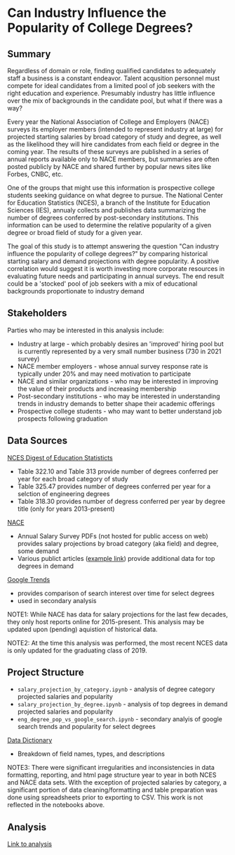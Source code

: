 # Can Industry Influence the Popularity of College Degrees?

## Summary

Regardless of domain or role, finding qualified candidates to adequately staff a business is a constant endeavor. Talent acqusition personnel must compete for ideal candidates from a limited pool of job seekers with the right education and experience. Presumably industry has little influence over the mix of backgrounds in the candidate pool, but what if there was a way?

Every year the National Association of College and Employers (NACE) surveys its employer members (intended to represent industry at large) for projected starting salaries by broad category of study and degree, as well as the likelihood they will hire candidates from each field or degree in the coming year. The results of these surveys are published in a series of annual reports available only to NACE members, but summaries are often posted publicly by NACE and shared further by popular news sites like Forbes, CNBC, etc. 

One of the groups that might use this information is prospective college students seeking guidance on what degree to pursue. The National Center for Education Statistics (NCES), a branch of the Institute for Education Sciences (IES), annualy collects and publishes data summarizing the number of degrees conferred by post-secondary institutions. This information can be used to determine the relative popularity of a given degree or broad field of study for a given year.

The goal of this study is to attempt answering the question "Can industry influence the popularity of college degrees?" by comparing historical starting salary and demand projections with degree popularity. A positive correlation would suggest it is worth investing more corporate resources in evaluating future needs and participating in annual surveys. The end result could be a 'stocked' pool of job seekers with a mix of educational backgrounds proportionate to industry demand


## Stakeholders

Parties who may be interested in this analysis include:
* Industry at large - which probably desires an 'improved' hiring pool but is currently represented by a very small number business (730 in 2021 survey)
* NACE member employers - whose annual survey response rate is typically under 20% and may need motivation to participate
* NACE and similar organizations - who may be interested in improving the value of their products and increasing membership
* Post-secondary institutions - who may be interested in understanding trends in industry demands to better shape their academic offerings
* Prospective college students - who may want to better understand job prospects following graduation

## Data Sources

[NCES Digest of Education Statisticts](https://nces.ed.gov/programs/digest/) 
* Table 322.10 and Table 313 provide number of degrees conferred per year for each broad category of study
* Table 325.47 provides number of degrees conferred per year for a selction of engineering degrees
* Table 318.30 provides number of degress conferred per year by degree title (only for years 2013-present)

[NACE](https://www.naceweb.org/)
* Annual Salary Survey PDFs (not hosted for public access on web) provides salary projections by broad category (aka field) and degree, some demand
* Various publict articles ([example link](https://www.naceweb.org/job-market/trends-and-predictions/demand-greatest-for-bachelors-grads-business-majors/)) provide additional data for top degrees in demand

[Google Trends](https://trends.google.com/trends/explore?date=all&geo=US&q=Chemical%20Engineering,Civil%20Engineering,Electrical%20engineering,Mechanical%20Engineering)
* provides comparison of search interest over time for select degrees
* used in secondary analysis

NOTE1: While NACE has data for salary projections for the last few decades, they only host reports online for 2015-present. This analysis may be updated upon (pending) aquistion of historical data.

NOTE2: At the time this analysis was performed, the most recent NCES data is only updated for the graduating class of 2019.

## Project Structure

* `salary_projection_by_category.ipynb` - analysis of degree category projected salaries and popularity
* `salary_projection_by_degree.ipynb` - analysis of top degrees in demand projected salaries and popularity
* `eng_degree_pop_vs_google_search.ipynb` - secondary analyis of google search trends and popularity for select degrees

[Data Dictionary](https://docs.google.com/spreadsheets/d/1AkXF-7gnJlGtv7-OI2bpUw02iwTNO570HC55qNCRpes/edit?usp=sharing)
* Breakdown of field names, types, and descriptions

NOTE3: There were significant irregularities and inconsistencies in data formatting, reporting, and html page structure year to year in both NCES and NACE data sets. With the exception of projected salaries by category, a significant portion of data cleaning/formatting and table preparation was done using spreadsheets prior to exporting to CSV. This work is not reflected in the notebooks above.

## Analysis
[Link to analysis](https://docs.google.com/presentation/d/1HF4T0sFef_YHwk7FydWbwnZrndhqAm3punCwxtK50mM/edit?usp=sharing)

